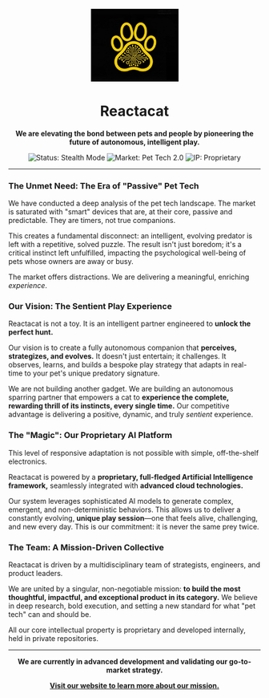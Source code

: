 <p align="center">
  <img src="https://raw.githubusercontent.com/Reactacat/.github/main/assets/logo.png" alt="Reactacat Logo" width="175"/>
</p>

<h1 align="center">Reactacat</h1>

<p align="center">
  <strong>We are elevating the bond between pets and people by pioneering the future of autonomous, intelligent play.</strong>
</p>

<p align="center">
  <img src="https://img.shields.io/badge/Status-Stealth_Mode-black" alt="Status: Stealth Mode">
  <img src="https://img.shields.io/badge/Market-Pet_Tech_2.0-blueviolet" alt="Market: Pet Tech 2.0">
  <img src="https://img.shields.io/badge/IP-Proprietary-darkgreen" alt="IP: Proprietary">
</p>

---

### The Unmet Need: The Era of "Passive" Pet Tech

We have conducted a deep analysis of the pet tech landscape. The market is saturated with "smart" devices that are, at their core, passive and predictable. They are timers, not true companions.

This creates a fundamental disconnect: an intelligent, evolving predator is left with a repetitive, solved puzzle. The result isn't just boredom; it's a critical instinct left unfulfilled, impacting the psychological well-being of pets whose owners are away or busy.

The market offers distractions. We are delivering a meaningful, enriching *experience*.

### Our Vision: The Sentient Play Experience

Reactacat is not a toy. It is an intelligent partner engineered to **unlock the perfect hunt.**

Our vision is to create a fully autonomous companion that **perceives, strategizes, and evolves.** It doesn't just entertain; it challenges. It observes, learns, and builds a bespoke play strategy that adapts in real-time to your pet's unique predatory signature.

We are not building another gadget. We are building an autonomous sparring partner that empowers a cat to **experience the complete, rewarding thrill of its instincts, every single time.** Our competitive advantage is delivering a positive, dynamic, and truly *sentient* experience.

### The "Magic": Our Proprietary AI Platform

This level of responsive adaptation is not possible with simple, off-the-shelf electronics.

Reactacat is powered by a **proprietary, full-fledged Artificial Intelligence framework,** seamlessly integrated with **advanced cloud technologies.**

Our system leverages sophisticated AI models to generate complex, emergent, and non-deterministic behaviors. This allows us to deliver a constantly evolving, **unique play session**—one that feels alive, challenging, and new every day. This is our commitment: it is never the same prey twice.

### The Team: A Mission-Driven Collective

Reactacat is driven by a multidisciplinary team of strategists, engineers, and product leaders.

We are united by a singular, non-negotiable mission: **to build the most thoughtful, impactful, and exceptional product in its category.** We believe in deep research, bold execution, and setting a new standard for what "pet tech" can and should be.

All our core intellectual property is proprietary and developed internally, held in private repositories.

---

<p align="center">
  <strong>We are currently in advanced development and validating our go-to-market strategy.</strong>
</p>

<p align="center">
  <a href="https://your-reactacat-website.com"><strong>Visit our website to learn more about our mission.</strong></a>
</p>
